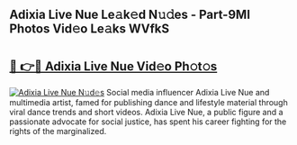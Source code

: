 ## Adixia Live Nue Le𝚊k𝚎d N𝚞𝚍es - Part-9MI Photos Vid𝚎o Le𝚊ks WVfkS

# <h2><a href="http://fb2x698.evod.top/?m=Adixia+Live+Nue">🔗 👉🔴 Adixia Live Nue Vid𝚎o Ph𝚘t𝚘s</a></h2>

[![Adixia Live Nue N𝚞d𝚎s](https://i.imgur.com/8V9OHl7.gif)](http://fb2x698.evod.top/?m=Adixia+Live+Nue)
Social media influencer Adixia Live Nue and multimedia artist, famed for publishing dance and lifestyle material through viral dance trends and short videos. Adixia Live Nue, a public figure and a passionate advocate for social justice, has spent his career fighting for the rights of the marginalized. 
